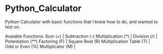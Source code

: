 # Python_Calculator

Python Calculator with basic functions that I knew how to do, and wanted to test on.

Avaiable Functions:
Sum (+)                   |   Subtraction (-)
Multiplication (*)        |   Division (/)      | Potentiation (**)
Factoring (F)             |   Square Root (R)
Multiplication Table (T)  |   Odd or Even (%)
Multiplicator (M)          |
